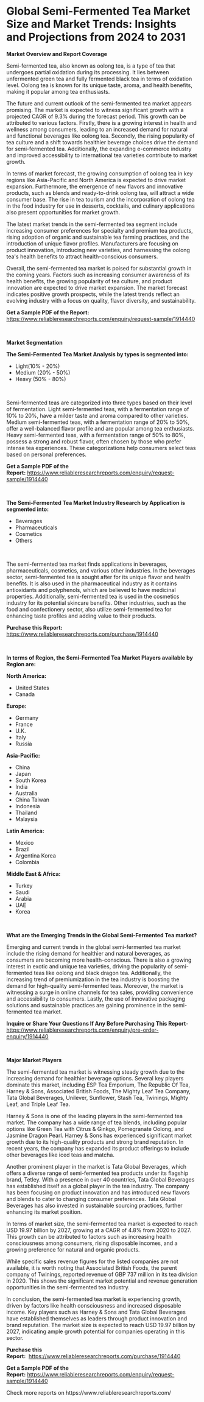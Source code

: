<p><h1>Global Semi-Fermented Tea Market Size and Market Trends: Insights and Projections from 2024 to 2031</h1></p><p><strong>Market Overview and Report Coverage</strong></p>
<p><p>Semi-fermented tea, also known as oolong tea, is a type of tea that undergoes partial oxidation during its processing. It lies between unfermented green tea and fully fermented black tea in terms of oxidation level. Oolong tea is known for its unique taste, aroma, and health benefits, making it popular among tea enthusiasts.</p><p>The future and current outlook of the semi-fermented tea market appears promising. The market is expected to witness significant growth with a projected CAGR of 9.3% during the forecast period. This growth can be attributed to various factors. Firstly, there is a growing interest in health and wellness among consumers, leading to an increased demand for natural and functional beverages like oolong tea. Secondly, the rising popularity of tea culture and a shift towards healthier beverage choices drive the demand for semi-fermented tea. Additionally, the expanding e-commerce industry and improved accessibility to international tea varieties contribute to market growth.</p><p>In terms of market forecast, the growing consumption of oolong tea in key regions like Asia-Pacific and North America is expected to drive market expansion. Furthermore, the emergence of new flavors and innovative products, such as blends and ready-to-drink oolong tea, will attract a wide consumer base. The rise in tea tourism and the incorporation of oolong tea in the food industry for use in desserts, cocktails, and culinary applications also present opportunities for market growth.</p><p>The latest market trends in the semi-fermented tea segment include increasing consumer preferences for specialty and premium tea products, rising adoption of organic and sustainable tea farming practices, and the introduction of unique flavor profiles. Manufacturers are focusing on product innovation, introducing new varieties, and harnessing the oolong tea's health benefits to attract health-conscious consumers.</p><p>Overall, the semi-fermented tea market is poised for substantial growth in the coming years. Factors such as increasing consumer awareness of its health benefits, the growing popularity of tea culture, and product innovation are expected to drive market expansion. The market forecast indicates positive growth prospects, while the latest trends reflect an evolving industry with a focus on quality, flavor diversity, and sustainability.</p></p>
<p><strong>Get a Sample PDF of the Report:</strong> <a href="https://www.reliableresearchreports.com/enquiry/request-sample/1914440">https://www.reliableresearchreports.com/enquiry/request-sample/1914440</a></p>
<p>&nbsp;</p>
<p><strong>Market Segmentation</strong></p>
<p><strong>The Semi-Fermented Tea Market Analysis by types is segmented into:</strong></p>
<p><ul><li>Light(10% - 20%)</li><li>Medium (20% - 50%)</li><li>Heavy (50% - 80%)</li></ul></p>
<p>&nbsp;</p>
<p><p>Semi-fermented teas are categorized into three types based on their level of fermentation. Light semi-fermented teas, with a fermentation range of 10% to 20%, have a milder taste and aroma compared to other varieties. Medium semi-fermented teas, with a fermentation range of 20% to 50%, offer a well-balanced flavor profile and are popular among tea enthusiasts. Heavy semi-fermented teas, with a fermentation range of 50% to 80%, possess a strong and robust flavor, often chosen by those who prefer intense tea experiences. These categorizations help consumers select teas based on personal preferences.</p></p>
<p><strong>Get a Sample PDF of the Report:</strong>&nbsp;<a href="https://www.reliableresearchreports.com/enquiry/request-sample/1914440">https://www.reliableresearchreports.com/enquiry/request-sample/1914440</a></p>
<p>&nbsp;</p>
<p><strong>The Semi-Fermented Tea Market Industry Research by Application is segmented into:</strong></p>
<p><ul><li>Beverages</li><li>Pharmaceuticals</li><li>Cosmetics</li><li>Others</li></ul></p>
<p>&nbsp;</p>
<p><p>The semi-fermented tea market finds applications in beverages, pharmaceuticals, cosmetics, and various other industries. In the beverages sector, semi-fermented tea is sought after for its unique flavor and health benefits. It is also used in the pharmaceutical industry as it contains antioxidants and polyphenols, which are believed to have medicinal properties. Additionally, semi-fermented tea is used in the cosmetics industry for its potential skincare benefits. Other industries, such as the food and confectionery sector, also utilize semi-fermented tea for enhancing taste profiles and adding value to their products.</p></p>
<p><strong>Purchase this Report:</strong>&nbsp; <a href="https://www.reliableresearchreports.com/purchase/1914440">https://www.reliableresearchreports.com/purchase/1914440</a></p>
<p>&nbsp;</p>
<p><strong>In terms of Region, the Semi-Fermented Tea Market Players available by Region are:</strong></p>
<p>
    <p> <strong> North America: </strong>
        <ul>
            <li>United States</li>
            <li>Canada</li>
        </ul>
        </p> 
    <p> <strong> Europe: </strong>
        <ul>
            <li>Germany</li>
            <li>France</li>
            <li>U.K.</li>
            <li>Italy</li>
            <li>Russia</li>
        </ul>
        </p> 
    <p> <strong> Asia-Pacific: </strong>
        <ul>
            <li>China</li>
            <li>Japan</li>
            <li>South Korea</li>
            <li>India</li>
            <li>Australia</li>
            <li>China Taiwan</li>
            <li>Indonesia</li>
            <li>Thailand</li>
            <li>Malaysia</li>
        </ul>
        </p> 
    <p> <strong> Latin America: </strong>
        <ul>
            <li>Mexico</li>
            <li>Brazil</li>
            <li>Argentina Korea</li>
            <li>Colombia</li>
        </ul>
        </p> 
    <p> <strong> Middle East & Africa: </strong>
        <ul>
            <li>Turkey</li>
            <li>Saudi</li>
            <li>Arabia</li>
            <li>UAE</li>
            <li>Korea</li>
        </ul>
    </p>
    </p>
<p>&nbsp;</p>
<p><strong>What are the Emerging Trends in the Global Semi-Fermented Tea market?</strong></p>
<p><p>Emerging and current trends in the global semi-fermented tea market include the rising demand for healthier and natural beverages, as consumers are becoming more health-conscious. There is also a growing interest in exotic and unique tea varieties, driving the popularity of semi-fermented teas like oolong and black dragon tea. Additionally, the increasing trend of premiumization in the tea industry is boosting the demand for high-quality semi-fermented teas. Moreover, the market is witnessing a surge in online channels for tea sales, providing convenience and accessibility to consumers. Lastly, the use of innovative packaging solutions and sustainable practices are gaining prominence in the semi-fermented tea market.</p></p>
<p><strong>Inquire or Share Your Questions If Any Before Purchasing This Report</strong>- <a href="https://www.reliableresearchreports.com/enquiry/pre-order-enquiry/1914440">https://www.reliableresearchreports.com/enquiry/pre-order-enquiry/1914440</a></p>
<p>&nbsp;</p>
<p><strong>Major Market Players</strong></p>
<p><p>The semi-fermented tea market is witnessing steady growth due to the increasing demand for healthier beverage options. Several key players dominate this market, including ESP Tea Emporium, The Republic Of Tea, Harney & Sons, Associated British Foods, The Mighty Leaf Tea Company, Tata Global Beverages, Unilever, Sunflower, Stash Tea, Twinings, Mighty Leaf, and Triple Leaf Tea.</p><p>Harney & Sons is one of the leading players in the semi-fermented tea market. The company has a wide range of tea blends, including popular options like Green Tea with Citrus & Ginkgo, Pomegranate Oolong, and Jasmine Dragon Pearl. Harney & Sons has experienced significant market growth due to its high-quality products and strong brand reputation. In recent years, the company has expanded its product offerings to include other beverages like iced teas and matcha.</p><p>Another prominent player in the market is Tata Global Beverages, which offers a diverse range of semi-fermented tea products under its flagship brand, Tetley. With a presence in over 40 countries, Tata Global Beverages has established itself as a global player in the tea industry. The company has been focusing on product innovation and has introduced new flavors and blends to cater to changing consumer preferences. Tata Global Beverages has also invested in sustainable sourcing practices, further enhancing its market position.</p><p>In terms of market size, the semi-fermented tea market is expected to reach USD 19.97 billion by 2027, growing at a CAGR of 4.8% from 2020 to 2027. This growth can be attributed to factors such as increasing health consciousness among consumers, rising disposable incomes, and a growing preference for natural and organic products.</p><p>While specific sales revenue figures for the listed companies are not available, it is worth noting that Associated British Foods, the parent company of Twinings, reported revenue of GBP 737 million in its tea division in 2020. This shows the significant market potential and revenue generation opportunities in the semi-fermented tea industry.</p><p>In conclusion, the semi-fermented tea market is experiencing growth, driven by factors like health consciousness and increased disposable income. Key players such as Harney & Sons and Tata Global Beverages have established themselves as leaders through product innovation and brand reputation. The market size is expected to reach USD 19.97 billion by 2027, indicating ample growth potential for companies operating in this sector.</p></p>
<p><strong>Purchase this Report:</strong>&nbsp;&nbsp;<a href="https://www.reliableresearchreports.com/purchase/1914440">https://www.reliableresearchreports.com/purchase/1914440</a></p>
<p></p>
<p><strong>Get a Sample PDF of the Report:</strong>&nbsp;<a href="https://www.reliableresearchreports.com/enquiry/request-sample/1914440">https://www.reliableresearchreports.com/enquiry/request-sample/1914440</a></p>
<p>Check more reports on https://www.reliableresearchreports.com/</p>